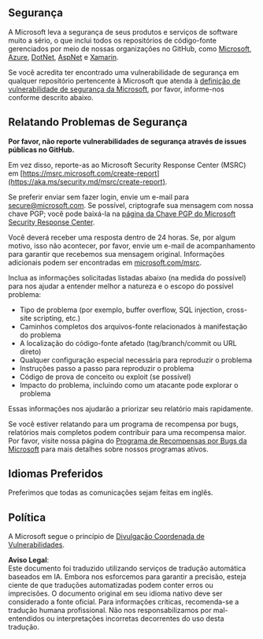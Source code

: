 ## Segurança

A Microsoft leva a segurança de seus produtos e serviços de software muito a sério, o que inclui todos os repositórios de código-fonte gerenciados por meio de nossas organizações no GitHub, como [Microsoft](https://github.com/Microsoft), [Azure](https://github.com/Azure), [DotNet](https://github.com/dotnet), [AspNet](https://github.com/aspnet) e [Xamarin](https://github.com/xamarin).

Se você acredita ter encontrado uma vulnerabilidade de segurança em qualquer repositório pertencente à Microsoft que atenda à [definição de vulnerabilidade de segurança da Microsoft](https://aka.ms/security.md/definition), por favor, informe-nos conforme descrito abaixo.

## Relatando Problemas de Segurança

**Por favor, não reporte vulnerabilidades de segurança através de issues públicas no GitHub.**

Em vez disso, reporte-as ao Microsoft Security Response Center (MSRC) em [https://msrc.microsoft.com/create-report](https://aka.ms/security.md/msrc/create-report).

Se preferir enviar sem fazer login, envie um e-mail para [secure@microsoft.com](mailto:secure@microsoft.com). Se possível, criptografe sua mensagem com nossa chave PGP; você pode baixá-la na [página da Chave PGP do Microsoft Security Response Center](https://aka.ms/security.md/msrc/pgp).

Você deverá receber uma resposta dentro de 24 horas. Se, por algum motivo, isso não acontecer, por favor, envie um e-mail de acompanhamento para garantir que recebemos sua mensagem original. Informações adicionais podem ser encontradas em [microsoft.com/msrc](https://www.microsoft.com/msrc).

Inclua as informações solicitadas listadas abaixo (na medida do possível) para nos ajudar a entender melhor a natureza e o escopo do possível problema:

  * Tipo de problema (por exemplo, buffer overflow, SQL injection, cross-site scripting, etc.)
  * Caminhos completos dos arquivos-fonte relacionados à manifestação do problema
  * A localização do código-fonte afetado (tag/branch/commit ou URL direto)
  * Qualquer configuração especial necessária para reproduzir o problema
  * Instruções passo a passo para reproduzir o problema
  * Código de prova de conceito ou exploit (se possível)
  * Impacto do problema, incluindo como um atacante pode explorar o problema

Essas informações nos ajudarão a priorizar seu relatório mais rapidamente.

Se você estiver relatando para um programa de recompensa por bugs, relatórios mais completos podem contribuir para uma recompensa maior. Por favor, visite nossa página do [Programa de Recompensas por Bugs da Microsoft](https://aka.ms/security.md/msrc/bounty) para mais detalhes sobre nossos programas ativos.

## Idiomas Preferidos

Preferimos que todas as comunicações sejam feitas em inglês.

## Política

A Microsoft segue o princípio de [Divulgação Coordenada de Vulnerabilidades](https://aka.ms/security.md/cvd).

**Aviso Legal**:  
Este documento foi traduzido utilizando serviços de tradução automática baseados em IA. Embora nos esforcemos para garantir a precisão, esteja ciente de que traduções automatizadas podem conter erros ou imprecisões. O documento original em seu idioma nativo deve ser considerado a fonte oficial. Para informações críticas, recomenda-se a tradução humana profissional. Não nos responsabilizamos por mal-entendidos ou interpretações incorretas decorrentes do uso desta tradução.